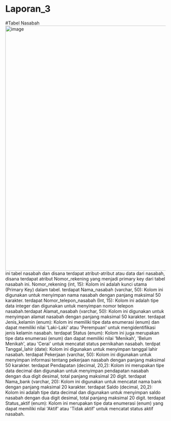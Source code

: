 # Laporan_3
#Tabel Nasabah
<img width="770" alt="image" src="https://github.com/YebiDepriansyah/Laporan_3/assets/131685598/af4a52b9-0a51-4b7a-8886-471d679b3628">
ini tabel nasabah dan disana terdapat atribut-atribut atau data dari nasabah, disana terdapat atribut Nomor_rekening yang menjadi primary key dari tabel nasabah ini. Nomor_rekening (int, 15): Kolom ini adalah kunci utama (Primary Key) dalam tabel. terdapat Nama_nasabah (varchar, 50): Kolom ini digunakan untuk menyimpan nama nasabah dengan panjang maksimal 50 karakter. terdapat Nomor_telepon_nasabah (Int, 15): Kolom ini adalah tipe data integer dan digunakan untuk menyimpan nomor telepon nasabah.terdapat Alamat_nasabah (varchar, 50): Kolom ini digunakan untuk menyimpan alamat nasabah dengan panjang maksimal 50 karakter. terdapat Jenis_kelamin (enum): Kolom ini memiliki tipe data enumerasi (enum) dan dapat memiliki nilai 'Laki-Laki' atau 'Perempuan' untuk mengidentifikasi jenis kelamin nasabah. terdapat Status (enum): Kolom ini juga merupakan tipe data enumerasi (enum) dan dapat memiliki nilai 'Menikah', 'Belum Menikah', atau 'Cerai' untuk mencatat status pernikahan nasabah. terdpat Tanggal_lahir (date): Kolom ini digunakan untuk menyimpan tanggal lahir nasabah. terdapat Pekerjaan (varchar, 50): Kolom ini digunakan untuk menyimpan informasi tentang pekerjaan nasabah dengan panjang maksimal 50 karakter. terdapat Pendapatan (decimal, 20,2): Kolom ini merupakan tipe data decimal dan digunakan untuk menyimpan pendapatan nasabah dengan dua digit desimal, total panjang maksimal 20 digit. terdapat Nama_bank (varchar, 20): Kolom ini digunakan untuk mencatat nama bank dengan panjang maksimal 20 karakter. terdapat Saldo (decimal, 20,2): Kolom ini adalah tipe data decimal dan digunakan untuk menyimpan saldo nasabah dengan dua digit desimal, total panjang maksimal 20 digit. terdapat Status_aktif (enum): Kolom ini merupakan tipe data enumerasi (enum) yang dapat memiliki nilai 'Aktif' atau 'Tidak aktif' untuk mencatat status aktif nasabah.

